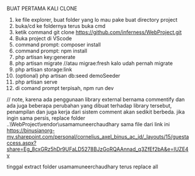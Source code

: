 BUAT PERTAMA KALI CLONE

1. ke file explorer, buat folder yang lo mau pake buat directory project
2. buka/cd ke foldernya terus buka cmd
3. ketik command git clone https://github.com/inferness/WebProject.git
4. Buka project di VScode
5. command prompt: composer install
6. command prompt: npm install
7. php artisan key:generate
8. php artisan migrate //atau migrae:fresh kalo udah pernah migrate
9. php artisan storage:link
10. (optional) php artisan db:seed demoSeeder
11. php artisan serve
12. di comand prompt terpisah, npm run dev


// note, karena ada penggunaan library external bernama commentify dan ada juga beberapa perubahan yang dibuat terhadap library tersebut, penampilan dan juga kerja dari sistem comment akan sedikit berbeda. jika ingin sama persis, replace folder ..\WebProject\vendor\usamamuneerchaudhary sama file dari link ini https://binusianorg-my.sharepoint.com/personal/cornelius_axel_binus_ac_id/_layouts/15/guestaccess.aspx?share=Eg_8cxGRz5hDr9UFaLD5278BJzGoRQAAnnad_q3ZfEf2bA&e=IUZE4v

tinggal extract folder usamamuneerchaudhary terus replace all

